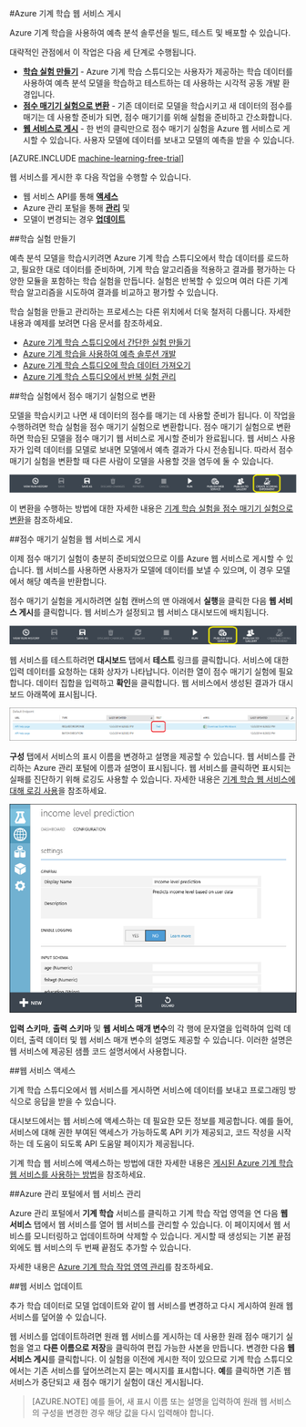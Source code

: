 <properties 
	pageTitle="기계 학습 웹 서비스 게시 | Azure" 
	description="학습 실험을 점수 매기기 실험으로 변환하고 게시할 준비를 한 다음 Azure 기계 학습 웹 서비스로 게시하는 방법." 
	services="machine-learning" 
	documentationCenter="" 
	authors="garyericson" 
	manager="paulettm" 
	editor="cgronlun"/>

<tags 
	ms.service="machine-learning" 
	ms.workload="data-services" 
	ms.tgt_pltfrm="na" 
	ms.devlang="na" 
	ms.topic="article" 
	ms.date="03/04/2015" 
	ms.author="garye"/>

#Azure 기계 학습 웹 서비스 게시

Azure 기계 학습을 사용하여 예측 분석 솔루션을 빌드, 테스트 및 배포할 수 있습니다.

대략적인 관점에서 이 작업은 다음 세 단계로 수행됩니다.

- **[학습 실험 만들기]** - Azure 기계 학습 스튜디오는 사용자가 제공하는 학습 데이터를 사용하여 예측 분석 모델을 학습하고 테스트하는 데 사용하는 시각적 공동 개발 환경입니다.
- **[점수 매기기 실험으로 변환]** - 기존 데이터로 모델을 학습시키고 새 데이터의 점수를 매기는 데 사용할 준비가 되면, 점수 매기기를 위해 실험을 준비하고 간소화합니다.
- **[웹 서비스로 게시]** - 한 번의 클릭만으로 점수 매기기 실험을 Azure 웹 서비스로 게시할 수 있습니다. 사용자 모델에 데이터를 보내고 모델의 예측을 받을 수 있습니다.

[AZURE.INCLUDE [machine-learning-free-trial](../includes/machine-learning-free-trial.md)]

웹 서비스를 게시한 후 다음 작업을 수행할 수 있습니다.

- 웹 서비스 API를 통해 **[액세스]**
- Azure 관리 포털을 통해 **[관리]** 및
- 모델이 변경되는 경우 **[업데이트]**

[학습 실험 만들기]: #create-a-training-experiment
[점수 매기기 실험으로 변환]: #convert-the-training-experiment-to-a-scoring-experiment
[웹 서비스로 게시]: #publish-the-scoring-experiment-as-a-web-service
[액세스]: #access-the-web-service
[관리]: #manage-the-web-service-in-the-azure-management-portal
[업데이트]: #update-the-web-service


##학습 실험 만들기

예측 분석 모델을 학습시키려면 Azure 기계 학습 스튜디오에서 학습 데이터를 로드하고, 필요한 대로 데이터를 준비하며, 기계 학습 알고리즘을 적용하고 결과를 평가하는 다양한 모듈을 포함하는 학습 실험을 만듭니다. 실험은 반복할 수 있으며 여러 다른 기계 학습 알고리즘을 시도하여 결과를 비교하고 평가할 수 있습니다.

학습 실험을 만들고 관리하는 프로세스는 다른 위치에서 더욱 철저히 다룹니다. 자세한 내용과 예제를 보려면 다음 문서를 참조하세요.

- [Azure 기계 학습 스튜디오에서 간단한 실험 만들기](machine-learning-create-experiment.md)
- [Azure 기계 학습을 사용하여 예측 솔루션 개발](machine-learning-walkthrough-develop-predictive-solution.md)
- [Azure 기계 학습 스튜디오에 학습 데이터 가져오기](machine-learning-import-data.md)
- [Azure 기계 학습 스튜디오에서 반복 실험 관리](machine-learning-manage-experiment-iterations.md)

##학습 실험에서 점수 매기기 실험으로 변환

모델을 학습시키고 나면 새 데이터의 점수를 매기는 데 사용할 준비가 됩니다. 이 작업을 수행하려면 학습 실험을 점수 매기기 실험으로 변환합니다. 점수 매기기 실험으로 변환하면 학습된 모델을 점수 매기기 웹 서비스로 게시할 준비가 완료됩니다. 웹 서비스 사용자가 입력 데이터를 모델로 보내면 모델에서 예측 결과가 다시 전송됩니다. 따라서 점수 매기기 실험을 변환할 때 다른 사람이 모델을 사용할 것을 염두에 둘 수 있습니다.

![점수 매기기 실험으로 변환](./media/machine-learning-publish-web-service/figure-1.png)

이 변환을 수행하는 방법에 대한 자세한 내용은 [기계 학습 실험을 점수 매기기 실험으로 변환](machine-learning-convert-training-experiment-to-scoring-experiment.md)을 참조하세요.


##점수 매기기 실험을 웹 서비스로 게시

이제 점수 매기기 실험이 충분히 준비되었으므로 이를 Azure 웹 서비스로 게시할 수 있습니다. 웹 서비스를 사용하면 사용자가 모델에 데이터를 보낼 수 있으며, 이 경우 모델에서 해당 예측을 반환합니다.

점수 매기기 실험을 게시하려면 실험 캔버스의 맨 아래에서 **실행**을 클릭한 다음 **웹 서비스 게시**를 클릭합니다. 웹 서비스가 설정되고 웹 서비스 대시보드에 배치됩니다.

![웹 서비스 게시](./media/machine-learning-publish-web-service/figure-2.png)

웹 서비스를 테스트하려면 **대시보드** 탭에서 **테스트** 링크를 클릭합니다. 서비스에 대한 입력 데이터를 요청하는 대화 상자가 나타납니다. 이러한 열이 점수 매기기 실험에 필요합니다. 데이터 집합을 입력하고 **확인**을 클릭합니다. 웹 서비스에서 생성된 결과가 대시보드 아래쪽에 표시됩니다.

![웹 서비스 테스트](./media/machine-learning-publish-web-service/figure-3.png)

**구성** 탭에서 서비스의 표시 이름을 변경하고 설명을 제공할 수 있습니다. 웹 서비스를 관리하는 Azure 관리 포털에 이름과 설명이 표시됩니다. 웹 서비스를 클릭하면 표시되는 실패를 진단하기 위해 로깅도 사용할 수 있습니다. 자세한 내용은 [기계 학습 웹 서비스에 대해 로깅 사용](machine-learning-web-services-logging.md)을 참조하세요.

![웹 서비스 구성](./media/machine-learning-publish-web-service/figure-4.png)

**입력 스키마**, **출력 스키마** 및 **웹 서비스 매개 변수**의 각 행에 문자열을 입력하여 입력 데이터, 출력 데이터 및 웹 서비스 매개 변수의 설명도 제공할 수 있습니다. 이러한 설명은 웹 서비스에 제공된 샘플 코드 설명서에서 사용합니다.

##웹 서비스 액세스

기계 학습 스튜디오에서 웹 서비스를 게시하면 서비스에 데이터를 보내고 프로그래밍 방식으로 응답을 받을 수 있습니다.

대시보드에서는 웹 서비스에 액세스하는 데 필요한 모든 정보를 제공합니다. 예를 들어, 서비스에 대해 권한 부여된 액세스가 가능하도록 API 키가 제공되고, 코드 작성을 시작하는 데 도움이 되도록 API 도움말 페이지가 제공됩니다.

기계 학습 웹 서비스에 액세스하는 방법에 대한 자세한 내용은 [게시된 Azure 기계 학습 웹 서비스를 사용하는 방법](machine-learning-consume-web-services.md)을 참조하세요.


##Azure 관리 포털에서 웹 서비스 관리

Azure 관리 포털에서 **기계 학습** 서비스를 클릭하고 기계 학습 작업 영역을 연 다음 **웹 서비스** 탭에서 웹 서비스를 열어 웹 서비스를 관리할 수 있습니다. 이 페이지에서 웹 서비스를 모니터링하고 업데이트하며 삭제할 수 있습니다. 게시할 때 생성되는 기본 끝점 외에도 웹 서비스의 두 번째 끝점도 추가할 수 있습니다.

자세한 내용은 [Azure 기계 학습 작업 영역 관리](machine-learning-manage-workspace.md)를 참조하세요. <!-- When this article gets published, fix the link and uncomment
For more information on how to manage Azure Machine Learning web service endpoints using the REST API, see **Azure machine learning web service endpoints**. 
-->


##웹 서비스 업데이트

추가 학습 데이터로 모델 업데이트와 같이 웹 서비스를 변경하고 다시 게시하여 원래 웹 서비스를 덮어쓸 수 있습니다.

웹 서비스를 업데이트하려면 원래 웹 서비스를 게시하는 데 사용한 원래 점수 매기기 실험을 열고 **다른 이름으로 저장**을 클릭하여 편집 가능한 사본을 만듭니다. 변경한 다음 **웹 서비스 게시**를 클릭합니다. 이 실험을 이전에 게시한 적이 있으므로 기계 학습 스튜디오에서는 기존 서비스를 덮어쓰려는지 묻는 메시지를 표시합니다. **예**를 클릭하면 기존 웹 서비스가 중단되고 새 점수 매기기 실험이 대신 게시됩니다.

> [AZURE.NOTE] 예를 들어, 새 표시 이름 또는 설명을 입력하여 원래 웹 서비스의 구성을 변경한 경우 해당 값을 다시 입력해야 합니다.


<!--HONumber=54-->